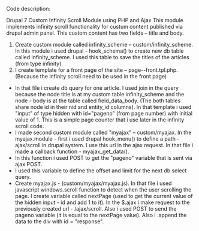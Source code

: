 Code description:

Drupal 7 Custom Infinity Scroll Module using PHP and Ajax
This module implements infinity scroll functionality for custum content published via drupal admin panel. This custom content has two fields – title and body.

1. Create custom module called infinity_scheme – custom/infinity_scheme. In this module i used drupal - hook_schema() to create new db table called infinity_scheme. I used this table to save the titles of the articles (from type infinity).
2. I create template for a front page of the site – page--front.tpl.php. (Because the infinity scroll need to be used in the front page)
- In that file i create db query for one article. I used join in the query because the node title is at my custom table infinity_scheme and the node - body is at the table called field_data_body. (The both tables share node id in their nid and entity_id columns). 
In that template i used "input" of type hidden with id="pageno" (from page number) with initial value of 1. This is a simple page counter that i use later in the infinity scroll code.
- I made second custom module called "myajax" – custom/myajax. In the myajax.module - first i used drupal hook_menu() to define a path - ajax/scroll in drupal system. I use this url in the ajax request. In that file i made a callback function - myajax_get_data().
- In this function i used POST to get the "pageno" variable that is sent via ajax POST.
- I used this variable to define the offset and limit for the next db select query. 
- Create myajax.js - (custom/myajax/myajax.js). In that file i used javascript windows.scroll function to detect when the user scrolling the page. I create variable called nextPage (used to get the current value of the hidden input - id and add 1 to it). In the $.ajax i make request to the previously created url - /ajax/scroll. Also i used POST to send the pageno variable (it is equal to the nextPage value). Also i .append the data to the div with id = "response". 





















